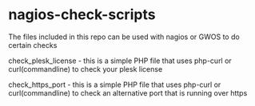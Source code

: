 nagios-check-scripts
==========================
The files included in this repo can be used with nagios or GWOS to do certain checks

check_plesk_license - this is a simple PHP file that uses php-curl or curl(commandline) to check your plesk license 

check_https_port - this is a simple PHP file that uses php-curl or curl(commandline) to check an alternative port that is running over https